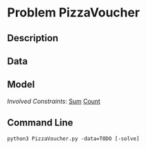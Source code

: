 # Problem PizzaVoucher

## Description



## Data



## Model

*Involved Constraints*: [Sum](https://pycsp.org/documentation/constraints/Sum) [Count](https://pycsp.org/documentation/constraints/Count)


## Command Line

```shell
python3 PizzaVoucher.py -data=TODO [-solve]
```


